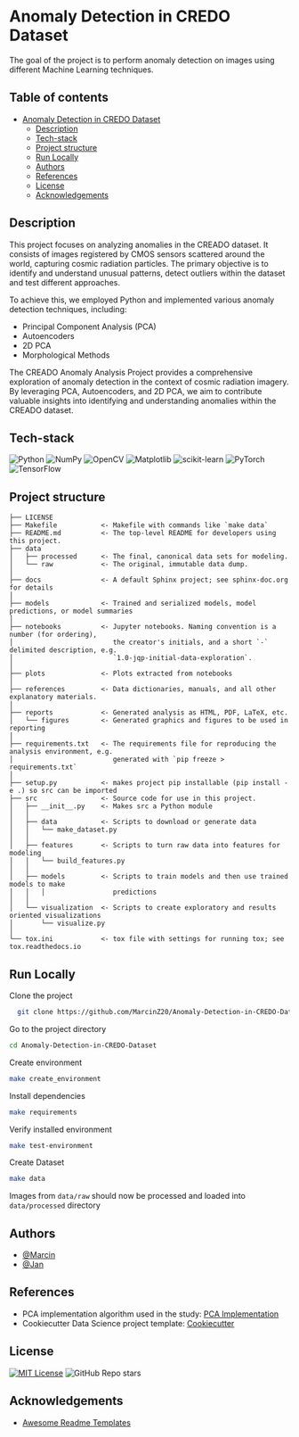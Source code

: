 <!-- TOC --><a name="anomaly-detection-in-credo-dataset"></a>
# Anomaly Detection in CREDO Dataset

The goal of the project is to perform anomaly detection on images using different Machine Learning techniques.

## Table of contents
- [Anomaly Detection in CREDO Dataset](#anomaly-detection-in-credo-dataset)
   * [Description](#description)
   * [Tech-stack](#tech-stack)
   * [Project structure](#project-structure)
   * [Run Locally](#run-locally)
   * [Authors](#authors)
   * [References](#references)
   * [License](#license)
   * [Acknowledgements](#acknowledgements)

## Description

This project focuses on analyzing anomalies in the CREADO dataset. It consists of images registered by CMOS sensors scattered around the world, capturing cosmic radiation particles. The primary objective is to identify and understand unusual patterns, detect outliers within the dataset and test different approaches.

To achieve this, we employed Python and implemented various anomaly detection techniques, including:
- Principal Component Analysis (PCA) 
- Autoencoders 
- 2D PCA
- Morphological Methods

The CREADO Anomaly Analysis Project provides a comprehensive exploration of anomaly detection in the context of cosmic radiation imagery. By leveraging PCA, Autoencoders, and 2D PCA, we aim to contribute valuable insights into identifying and understanding anomalies within the CREADO dataset. 

## Tech-stack

![Python](https://img.shields.io/badge/python-3670A0?style=for-the-badge&logo=python&logoColor=ffdd54)
![NumPy](https://img.shields.io/badge/numpy-%23013243.svg?style=for-the-badge&logo=numpy&logoColor=white)
![OpenCV](https://img.shields.io/badge/opencv-%23white.svg?style=for-the-badge&logo=opencv&logoColor=white)
![Matplotlib](https://img.shields.io/badge/Matplotlib-%23ffffff.svg?style=for-the-badge&logo=Matplotlib&logoColor=black)
![scikit-learn](https://img.shields.io/badge/scikit--learn-%23F7931E.svg?style=for-the-badge&logo=scikit-learn&logoColor=white)
![PyTorch](https://img.shields.io/badge/PyTorch-%23EE4C2C.svg?style=for-the-badge&logo=PyTorch&logoColor=white)
![TensorFlow](https://img.shields.io/badge/TensorFlow-%23FF6F00.svg?style=for-the-badge&logo=TensorFlow&logoColor=white)

## Project structure

    ├── LICENSE
    ├── Makefile           <- Makefile with commands like `make data`
    ├── README.md          <- The top-level README for developers using this project.
    ├── data
    │   ├── processed      <- The final, canonical data sets for modeling.
    │   └── raw            <- The original, immutable data dump.
    │
    ├── docs               <- A default Sphinx project; see sphinx-doc.org for details
    │
    ├── models             <- Trained and serialized models, model predictions, or model summaries
    │
    ├── notebooks          <- Jupyter notebooks. Naming convention is a number (for ordering),
    │                         the creator's initials, and a short `-` delimited description, e.g.
    │                         `1.0-jqp-initial-data-exploration`.
    │
    ├── plots              <- Plots extracted from notebooks
    │
    ├── references         <- Data dictionaries, manuals, and all other explanatory materials.
    │
    ├── reports            <- Generated analysis as HTML, PDF, LaTeX, etc.
    │   └── figures        <- Generated graphics and figures to be used in reporting
    │
    ├── requirements.txt   <- The requirements file for reproducing the analysis environment, e.g.
    │                         generated with `pip freeze > requirements.txt`
    │
    ├── setup.py           <- makes project pip installable (pip install -e .) so src can be imported
    ├── src                <- Source code for use in this project.
    │   ├── __init__.py    <- Makes src a Python module
    │   │
    │   ├── data           <- Scripts to download or generate data
    │   │   └── make_dataset.py
    │   │
    │   ├── features       <- Scripts to turn raw data into features for modeling
    │   │   └── build_features.py
    │   │
    │   ├── models         <- Scripts to train models and then use trained models to make
    │   │   │                 predictions
    │   │
    │   └── visualization  <- Scripts to create exploratory and results oriented visualizations
    │       └── visualize.py
    │
    └── tox.ini            <- tox file with settings for running tox; see tox.readthedocs.io


## Run Locally

Clone the project

```bash
  git clone https://github.com/MarcinZ20/Anomaly-Detection-in-CREDO-Dataset.git
```

Go to the project directory

```sh
cd Anomaly-Detection-in-CREDO-Dataset
```

Create environment
```sh
make create_environment
```

Install dependencies

```sh
make requirements
```

Verify installed environment

```sh
make test-environment
```

Create Dataset

```sh
make data
```

Images from `data/raw` should now be processed and loaded into `data/processed` directory


## Authors

- [@Marcin](https://www.github.com/MarcinZ20)
- [@Jan](https://www.github.com/tycjantyc)


## References
- PCA implementation algorithm used in the study: [PCA Implementation](https://github.com/Parveshdhull/FaceRecognitionUsing-PCA-2D-PCA-And-2D-Square-PCA)  
- Cookiecutter Data Science project template: [Cookiecutter](https://www.cookiecutter.io)


## License

[![MIT License](https://img.shields.io/badge/License-MIT-green.svg)](https://choosealicense.com/licenses/mit/) 
![GitHub Repo stars](https://img.shields.io/github/stars/MarcinZ20/Anomaly-Detection-In-Credo-Dataset?style=flat&logo=github)


## Acknowledgements

 - [Awesome Readme Templates](https://awesomeopensource.com/project/elangosundar/awesome-README-templates)


